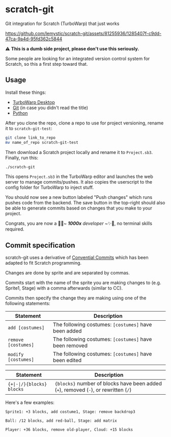 # scratch-git

Git integration for Scratch (TurboWarp) that just works

https://github.com/lemystic/scratch-git/assets/81255936/1285407f-c9dd-47ca-9a4d-95fd362c5844

⚠️ **This is a dumb side project, please don't use this seriously.**

Some people are looking for an integrated version control system for Scratch, so this a first step toward that.

## Usage

Install these things:

- [TurboWarp Desktop](https://desktop.turbowarp.org/)
- [Git](https://git-scm.com) (in case you didn't read the title)
- [Python](https://python.org/downloads)

After you clone the repo, clone a repo to use for project versioning, rename it to `scratch-git-test`:

```bash
git clone link_to_repo
mv name_of_repo scratch-git-test
```

Then download a Scratch project locally and rename it to `Project.sb3`. Finally, run this:

```bash
./scratch-git
```

This opens `Project.sb3` in the TurboWarp editor and launches the web server to manage commits/pushes. It also copies the userscript to the config folder for TurboWarp to inject stuff.

You should now see a new button labeled "Push changes" which runs pushes code from the backend. The save button in the top-right should also be able to generate commits based on changes that you make to your project.

Congrats, you are now a 🦄✨~ _**1000x** developer_ ~✨🦄, no terminal skills required.

## Commit specification

scratch-git uses a derivative of [Convential Commits](https://www.conventionalcommits.org/en/v1.0.0/) which has been adapted to fit Scratch programming.

Changes are done by sprite and are separated by commas.

Commits start with the name of the sprite you are making changes to (e.g. Sprite1, Stage) with a comma afterwards (similar to CC).

Commits then specify the change they are making using one of the following statements:


| Statement  | Description |
| ------------- | ------------- |
| `add [costumes]`  | The following costumes: `[costumes]` have been added  |
| `remove [costumes]`  | The following costumes: `[costumes]` have been removed  |
| `modify [costumes]`  | The following costumes: `[costumes]` have been edited  |


| Statement  | Description |
| ------------- | ------------- |
| `{+\|-\|/}{blocks} blocks`  |  `{blocks}` number of blocks have been added (`+`), removed (`-`), or rewritten (`/`)  |

Here's a few examples:

```
Sprite1: +3 blocks, add costume1, Stage: remove backdrop3
```

```
Ball: /12 blocks, add red-ball, Stage: add matrix
```

```
Player: +36 blocks, remove old-player, Cloud: +15 blocks
```
